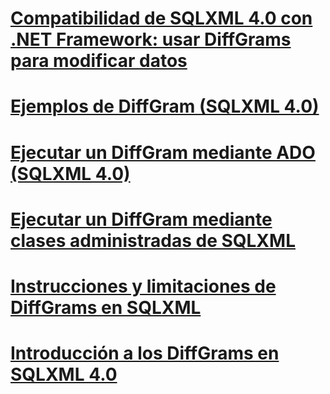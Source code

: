 # [Compatibilidad de SQLXML 4.0 con .NET Framework: usar DiffGrams para modificar datos](sqlxml-4-0-net-framework-support-using-diffgrams-to-modify-data.md)

# [Ejemplos de DiffGram (SQLXML 4.0)](diffgram-examples-sqlxml-4-0.md)
# [Ejecutar un DiffGram mediante ADO (SQLXML 4.0)](executing-a-diffgram-by-using-ado-sqlxml-4-0.md)
# [Ejecutar un DiffGram mediante clases administradas de SQLXML](executing-a-diffgram-by-using-sqlxml-managed-classes.md)
# [Instrucciones y limitaciones de DiffGrams en SQLXML](guidelines-and-limitations-of-diffgrams-in-sqlxml.md)
# [Introducción a los DiffGrams en SQLXML 4.0](introduction-to-diffgrams-in-sqlxml-4-0.md)
